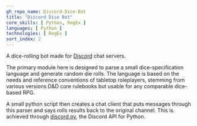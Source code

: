 ```yaml
---
gh_repo_name: Discord-Dice-Bot
title: "Discord Dice Bot"
core_skills: [ Python, RegEx ]
languages: [ Python ]
technologies: [ RegEx ]
sort_index: 2
---
```

A dice-rolling bot made for [Discord][discord] chat servers.

The primary module here is designed to parse a small dice-specification language and generate random die rolls.
The language is based on the needs and reference conventions of tabletop roleplayers, stemming from various versions D&D core rulebooks but usable for any comparable dice-based RPG.

A small python script then creates a chat client that puts messages through this parser and says rolls results back to the original channel. This is achieved through [discord.py][discord.py], the Discord API for Python.

[discord]: https://discordapp.com
[discord.py]: https://github.com/Rapptz/discord.py
